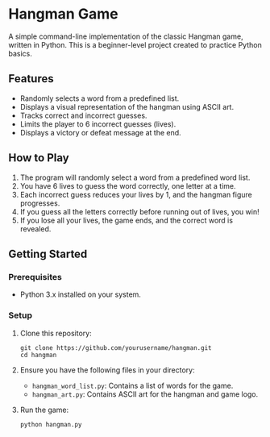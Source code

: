 # Hangman Game

A simple command-line implementation of the classic Hangman game, written in Python. This is a beginner-level project created to practice Python basics.

## Features

- Randomly selects a word from a predefined list.
- Displays a visual representation of the hangman using ASCII art.
- Tracks correct and incorrect guesses.
- Limits the player to 6 incorrect guesses (lives).
- Displays a victory or defeat message at the end.

## How to Play

1. The program will randomly select a word from a predefined word list.
2. You have 6 lives to guess the word correctly, one letter at a time.
3. Each incorrect guess reduces your lives by 1, and the hangman figure progresses.
4. If you guess all the letters correctly before running out of lives, you win!
5. If you lose all your lives, the game ends, and the correct word is revealed.

## Getting Started

### Prerequisites

- Python 3.x installed on your system.

### Setup

1. Clone this repository:
   ```
   git clone https://github.com/yourusername/hangman.git
   cd hangman
   ```

2. Ensure you have the following files in your directory:
   - `hangman_word_list.py`: Contains a list of words for the game.
   - `hangman_art.py`: Contains ASCII art for the hangman and game logo.

3. Run the game:
   ```
   python hangman.py
   ```

